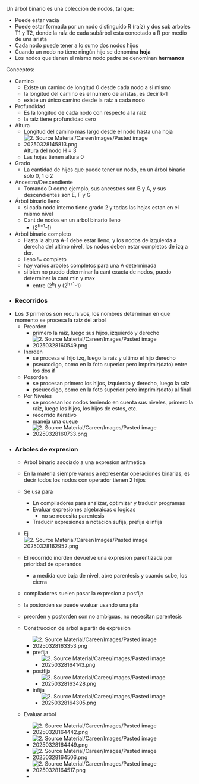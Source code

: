 Un árbol binario es una colección de nodos, tal que:
- Puede estar vacía
- Puede estar formada por un nodo distinguido R (raíz) y dos sub arboles T1 y T2, donde la raíz de cada subárbol esta conectado a R por medio de una arista
- Cada nodo puede tener a lo sumo dos nodos hijos
- Cuando un nodo no tiene ningún hijo se denomina **hoja**
- Los nodos que tienen el mismo nodo padre se denominan **hermanos**

Conceptos:
- Camino
	- Existe un camino de longitud 0 desde cada nodo a si mismo
	- la longitud del camino es el numero de aristas, es decir k-1
	- existe un único camino desde la raíz a cada nodo
- Profundidad
	- Es la longitud de cada nodo con respecto a la raiz
	- la raíz tiene profundidad cero
- Altura
	- Longitud del camino mas largo desde el nodo hasta una hoja
	- ![2. Source Material/Career/Images/Pasted image 20250328145813.png](../../../../7.%20Images/Pasted%20image%2020250328145813%201.png)Altura del nodo H = 3
	- Las hojas tienen altura 0
- Grado
	- La cantidad de hijos que puede tener un nodo, en un árbol binario solo 0, 1 o 2
- Ancestro/Descendiente
	- Tomando D como ejemplo, sus ancestros son B y A, y sus descendientes son E, F y G
- Árbol binario lleno
	- si cada nodo interno tiene grado 2 y todas las hojas estan en el mismo nivel
	- Cant de nodos en un arbol binario lleno
		- (2<sup>h+1</sup>-1)
- Arbol binario completo
	- Hasta la altura A-1 debe estar lleno, y los nodos de izquierda a derecha del ultimo nivel, los nodos deben estar completos de izq a der.
	- lleno != completo
	- hay varios arboles completos para una A determinada
	- si bien no puedo determinar la cant exacta de nodos, puedo determinar la cant min y max
		- entre (2<sup>h</sup>) y (2<sup>h+1</sup>-1)
- ### Recorridos
- Los 3 primeros son recursivos, los nombres determinan en que momento se procesa la raiz del arbol
	- Preorden
		- primero la raiz, luego sus hijos, izquierdo y derecho
		- ![2. Source Material/Career/Images/Pasted image 20250328160549.png](../../../../7.%20Images/Pasted%20image%2020250328160549%201.png)
	- Inorden
		- se procesa el hijo izq, luego la raiz y ultimo el hijo derecho
		- pseucodigo, como en la foto superior pero imprimir(dato) entre los dos if
	- Posorden
		- se procesan primero los hijos, izquierdo y derecho, luego la raiz
		- pseucodigo, como en la foto superior pero imprimir(dato) al final
	- Por Niveles
		- se procesan los nodos teniendo en cuenta sus niveles, primero la raiz, luego los hijos, los hijos de estos, etc.
		- recorrido iterativo
		- maneja una queue
		- ![2. Source Material/Career/Images/Pasted image 20250328160733.png](../../../../7.%20Images/Pasted%20image%2020250328160733%201.png)
- ### Arboles de expresion
	- Arbol binario asociado a una expresion aritmetica
	- En la materia siempre vamos a representar operaciones binarias, es decir todos los nodos con operador tienen 2 hijos
	- Se usa para
		- En compiladores para analizar, optimizar y traducir programas
		- Evaluar expresiones algebraicas o logicas
			- no se necesita parentesis
		- Traducir expresiones  a notacion sufija, prefija e infija
	- Ej ![2. Source Material/Career/Images/Pasted image 20250328162952.png](../../../../7.%20Images/Pasted%20image%2020250328162952%201.png)
	- El recorrido inorden devuelve una expresion parentizada por prioridad de operandos
		- a medida que baja de nivel, abre parentesis y cuando sube, los cierra
	- compiladores suelen pasar la expresion a posfija
	- la postorden se puede evaluar usando una pila
	- preorden y postorden son no ambiguas, no necesitan parentesis
	- Construccion de arbol a partir de expresion
		- ![2. Source Material/Career/Images/Pasted image 20250328163353.png](../../../../7.%20Images/Pasted%20image%2020250328163353%201.png)
		- prefija
			- ![2. Source Material/Career/Images/Pasted image 20250328164143.png](../../../../7.%20Images/Pasted%20image%2020250328164143%201.png)
		- postfija
			- ![2. Source Material/Career/Images/Pasted image 20250328163428.png](../../../../7.%20Images/Pasted%20image%2020250328163428%201.png)
		- infija
			- ![2. Source Material/Career/Images/Pasted image 20250328164305.png](../../../../7.%20Images/Pasted%20image%2020250328164305%201.png)
			
	- Evaluar arbol
		- ![2. Source Material/Career/Images/Pasted image 20250328164442.png](../../../../7.%20Images/Pasted%20image%2020250328164442%201.png)
		- ![2. Source Material/Career/Images/Pasted image 20250328164449.png](../../../../7.%20Images/Pasted%20image%2020250328164449%201.png)
		- ![2. Source Material/Career/Images/Pasted image 20250328164506.png](../../../../7.%20Images/Pasted%20image%2020250328164506%201.png)
		- ![2. Source Material/Career/Images/Pasted image 20250328164517.png](../../../../7.%20Images/Pasted%20image%2020250328164517%201.png)
		- 